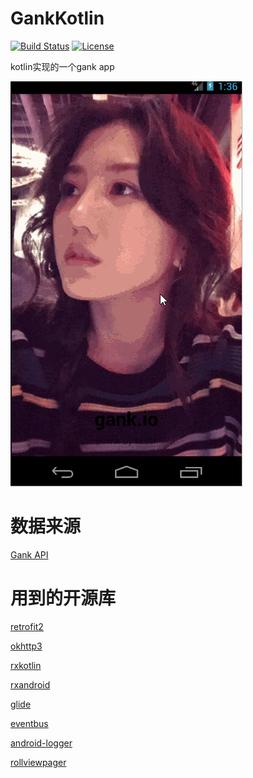 # GankKotlin

[![Build Status](https://travis-ci.org/ClaymanTwinkle/GankKotlin.svg?branch=master)](https://travis-ci.org/ClaymanTwinkle/GankKotlin)
[![License](https://img.shields.io/badge/license-Apache%202-blue.svg)](https://www.apache.org/licenses/LICENSE-2.0)

kotlin实现的一个gank app

![](./image/gank.gif)

# 数据来源
[Gank API](http://gank.io/api)

# 用到的开源库
[retrofit2](https://github.com/square/retrofit)

[okhttp3](https://github.com/square/okhttp)

[rxkotlin](https://github.com/ReactiveX/RxKotlin)

[rxandroid](https://github.com/ReactiveX/RxAndroid)

[glide](https://github.com/bumptech/glide)

[eventbus](https://github.com/greenrobot/EventBus)

[android-logger](https://github.com/noveogroup/android-logger/)

[rollviewpager](https://github.com/Jude95/RollViewPager)